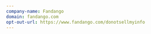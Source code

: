 ```yaml
---
company-name: Fandango
domain: fandango.com
opt-out-url: https://www.fandango.com/donotsellmyinfo
---
```





